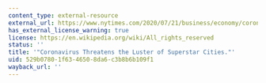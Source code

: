 ```yaml
---
content_type: external-resource
external_url: https://www.nytimes.com/2020/07/21/business/economy/coronavirus-cities.html
has_external_license_warning: true
license: https://en.wikipedia.org/wiki/All_rights_reserved
status: ''
title: '"Coronavirus Threatens the Luster of Superstar Cities."'
uid: 529b0780-1f63-4650-8da6-c3b8b6b109f1
wayback_url: ''
---
```

